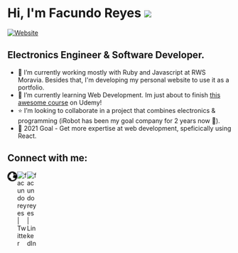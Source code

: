 # Hi, I'm Facundo Reyes <img src="https://media.giphy.com/media/hvRJCLFzcasrR4ia7z/giphy.gif" width="25px">
[![Website](https://img.shields.io/badge/Personal_Site-pending-orange?style=flat-square)](https://facundoreyes.dev)
## Electronics Engineer & Software Developer. 
- 🔭 I’m currently working mostly with Ruby and Javascript at RWS Moravia. Besides that, I'm developing my personal website to use it as a portfolio.
- 🌱 I’m currently learning Web Development. Im just about to finish [this awesome course](https://www.udemy.com/course/the-complete-web-development-bootcamp/) on Udemy!
- ⭐ I’m looking to collaborate in a project that combines electronics & programming (iRobot has been my goal company for 2 years now 🤖).
- 🥅 2021 Goal - Get more expertise at web development, speficically using React.
<!-- - ⚡ Fun fact - ❔❔❔❔ -->

<!-- [![Facundo's github stats](https://github-readme-stats.vercel.app/api?username=facureyes&count_private=true&include_all_commits=true&theme=radical)](https://google.com) -->
## Connect with me:
<a href="https://facundoreyes.dev"><img align="left" alt="facureyes | Webite" width="22px" src="https://raw.githubusercontent.com/iconic/open-iconic/master/svg/globe.svg" /></a>
<a href="https://twitter.com/facareyes"><img align="left" alt="facundoreyes | Twitter" width="22px" src="https://cdn.jsdelivr.net/npm/simple-icons@v3/icons/twitter.svg" /></a>
<a href="https://www.linkedin.com/in/facundoreyes/"><img align="left" alt="facundoreyes | LinkedIn" width="22px" src="https://cdn.jsdelivr.net/npm/simple-icons@v3/icons/linkedin.svg" /></a>
<br />
